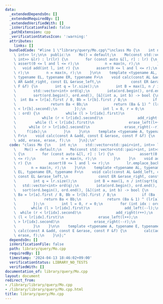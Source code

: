 ```yaml
---
data:
  _extendedDependsOn: []
  _extendedRequiredBy: []
  _extendedVerifiedWith: []
  _isVerificationFailed: false
  _pathExtension: cpp
  _verificationStatusIcon: ':warning:'
  attributes:
    links: []
  bundledCode: "#line 1 \"library/query/Mo.cpp\"\nclass Mo {\n    int n;\n    std::vector<std::pair<int,\
    \ int>> lr;\n\n  public:\n    Mo() = default;\n    Mo(const std::vector<std::pair<int,\
    \ int>> &lr) : lr(lr) {\n        for (const auto &[l, r] : lr) {\n           \
    \ assert(0 <= l and l <= r);\n            n = max(n, r);\n        }\n    }\n \
    \   void add(int l, int r) {\n        assert(0 <= l and l <= r);\n        lr.emplace_back(l,\
    \ r);\n        n = max(n, r);\n    }\n\n    template <typename AL, typename AR,\
    \ typename EL, typename ER, typename F>\n    void calc(const AL &add_left, const\
    \ AR &add_right, const EL &erase_left,\n              const ER &erase_right, const\
    \ F &f) {\n        int q = lr.size();\n        int B = max(1, n / int(sqrt(q)));\n\
    \        std::vector<int> ord(q);\n        iota(ord.begin(), ord.end(), 0);\n\
    \        sort(ord.begin(), ord.end(), [&](int a, int b) -> bool {\n          \
    \  int Ba = lr[a].first / B, Bb = lr[b].first / B;\n            if (Ba != Bb)\n\
    \                return Ba < Bb;\n            return (Ba & 1) ^ (lr[a].second\
    \ < lr[b].second);\n        });\n        int l = 0, r = 0;\n        for (int idx\
    \ : ord) {\n            while (l > lr[idx].first)\n                add_left(--l);\n\
    \            while (r < lr[idx].second)\n                add_right(r++);\n   \
    \         while (l < lr[idx].first)\n                erase_left(l++);\n      \
    \      while (r > lr[idx].second)\n                erase_right(--r);\n       \
    \     f(idx);\n        }\n    }\n\n    template <typename A, typename E, typename\
    \ F>\n    void calc(const A &add, const E &erase, const F &f) {\n        calc(add,\
    \ add, erase, erase, f);\n    }\n};\n"
  code: "class Mo {\n    int n;\n    std::vector<std::pair<int, int>> lr;\n\n  public:\n\
    \    Mo() = default;\n    Mo(const std::vector<std::pair<int, int>> &lr) : lr(lr)\
    \ {\n        for (const auto &[l, r] : lr) {\n            assert(0 <= l and l\
    \ <= r);\n            n = max(n, r);\n        }\n    }\n    void add(int l, int\
    \ r) {\n        assert(0 <= l and l <= r);\n        lr.emplace_back(l, r);\n \
    \       n = max(n, r);\n    }\n\n    template <typename AL, typename AR, typename\
    \ EL, typename ER, typename F>\n    void calc(const AL &add_left, const AR &add_right,\
    \ const EL &erase_left,\n              const ER &erase_right, const F &f) {\n\
    \        int q = lr.size();\n        int B = max(1, n / int(sqrt(q)));\n     \
    \   std::vector<int> ord(q);\n        iota(ord.begin(), ord.end(), 0);\n     \
    \   sort(ord.begin(), ord.end(), [&](int a, int b) -> bool {\n            int\
    \ Ba = lr[a].first / B, Bb = lr[b].first / B;\n            if (Ba != Bb)\n   \
    \             return Ba < Bb;\n            return (Ba & 1) ^ (lr[a].second < lr[b].second);\n\
    \        });\n        int l = 0, r = 0;\n        for (int idx : ord) {\n     \
    \       while (l > lr[idx].first)\n                add_left(--l);\n          \
    \  while (r < lr[idx].second)\n                add_right(r++);\n            while\
    \ (l < lr[idx].first)\n                erase_left(l++);\n            while (r\
    \ > lr[idx].second)\n                erase_right(--r);\n            f(idx);\n\
    \        }\n    }\n\n    template <typename A, typename E, typename F>\n    void\
    \ calc(const A &add, const E &erase, const F &f) {\n        calc(add, add, erase,\
    \ erase, f);\n    }\n};"
  dependsOn: []
  isVerificationFile: false
  path: library/query/Mo.cpp
  requiredBy: []
  timestamp: '2024-04-13 18:46:02+09:00'
  verificationStatus: LIBRARY_NO_TESTS
  verifiedWith: []
documentation_of: library/query/Mo.cpp
layout: document
redirect_from:
- /library/library/query/Mo.cpp
- /library/library/query/Mo.cpp.html
title: library/query/Mo.cpp
---
```

